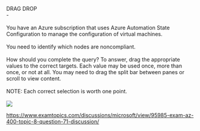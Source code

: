 DRAG DROP<br/> -<br/><br/>You have an Azure subscription that uses Azure Automation State Configuration to manage the configuration of virtual machines.<br/><br/>You need to identify which nodes are noncompliant.<br/><br/>How should you complete the query? To answer, drag the appropriate values to the correct targets. Each value may be used once, more than once, or not at all. You may need to drag the split bar between panes or scroll to view content.<br/><br/>NOTE: Each correct selection is worth one point.<br/><br/><img src="https://img.examtopics.com/az-400/image42.png"/><p><a href="https://www.examtopics.com/discussions/microsoft/view/95985-exam-az-400-topic-8-question-71-discussion/">https://www.examtopics.com/discussions/microsoft/view/95985-exam-az-400-topic-8-question-71-discussion/</a></p><script src="https://giscus.app/client.js"                    data-repo="azsamples/az204"                    data-repo-id="R_kgDOMRXzDQ"                    data-category="General"                    data-category-id="DIC_kwDOMRXzDc4Cgi27"                    data-mapping="pathname"                    data-strict="0"                    data-reactions-enabled="0"                    data-emit-metadata="0"                    data-input-position="bottom"                    data-theme="preferred_color_scheme"                    data-lang="en"                    crossorigin="anonymous"                    async>                    </script>